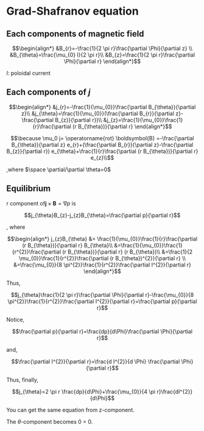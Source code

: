 
# Grad-Shafranov equation

## Each components of magnetic field

```math
\begin{align*}
&B_{r}=-\frac{1}{2 \pi r}\frac{\partial \Phi}{\partial z} \\ 
&B_{\theta}=\frac{\mu_{0} I}{2 \pi r}\\
&B_{z}=\frac{1}{2 \pi r}\frac{\partial \Phi}{\partial r} 
\end{align*}
```

$`I`$: poloidal current

## Each components of $`j`$

```math
\begin{align*}
&j_{r}=-\frac{1}{\mu_{0}}\frac{\partial B_{\theta}}{\partial z}\\
&j_{\theta}=\frac{1}{\mu_{0}}(\frac{\partial B_{r}}{\partial z}-\frac{\partial B_{z}}{\partial r})\\
&j_{z}=\frac{1}{\mu_{0}}\frac{1}{r}\frac{\partial (r B_{\theta})}{\partial r}
\end{align*}
```

```math
\because \mu_0 j= \operatorname{rot} \boldsymbol{B}
=-\frac{\partial B_{\theta}}{\partial z} e_{r}+(\frac{\partial B_{r}}{\partial z}-\frac{\partial B_{z}}{\partial r}) e_{\theta}+\frac{1}{r}\frac{\partial (r B_{\theta})}{\partial r} e_{z}\\
```

,where $`\space \partial/\partial \theta=0`$

## Equilibrium

r component of$`\boldsymbol{j}\times\boldsymbol{B}=\nabla p`$ is

```math
j_{\theta}B_{z}-j_{z}B_{\theta}=\frac{\partial p}{\partial r}
```

, where

```math
\begin{align*}
j_{z}B_{\theta} &= 
\frac{1}{\mu_{0}}\frac{1}{r}\frac{\partial (r B_{\theta})}{\partial r} B_{\theta}\\
&=\frac{1}{\mu_{0}}\frac{1}{r^{2}}\frac{\partial (r B_{\theta})}{\partial r} (r B_{\theta})\\
&=\frac{1}{2 \mu_{0}}\frac{1}{r^{2}}\frac{\partial (r B_{\theta})^{2}}{\partial r} \\
&=\frac{\mu_{0}}{8 \pi^{2}}\frac{1}{r^{2}}\frac{\partial I^{2}}{\partial r}
\end{align*}
```

Thus,

```math
j_{\theta}\frac{1}{2 \pi r}\frac{\partial \Phi}{\partial r}-\frac{\mu_{0}}{8 \pi^{2}}\frac{1}{r^{2}}\frac{\partial I^{2}}{\partial r}=\frac{\partial p}{\partial r}
```

Notice,

```math
\frac{\partial p}{\partial r}=\frac{dp}{d\Phi}\frac{\partial \Phi}{\partial r}
```

and,

```math
\frac{\partial I^{2}}{\partial r}=\frac{d I^{2}}{d \Phi} \frac{\partial \Phi}{\partial r}
```

Thus, finally,

```math
j_{\theta}=2 \pi r \frac{dp}{d\Phi}+\frac{\mu_{0}}{4 \pi r}\frac{dI^{2}}{d\Phi}
```

You can get the same equation from z-component.

The $`\theta`$-component becomes 0 = 0.  
